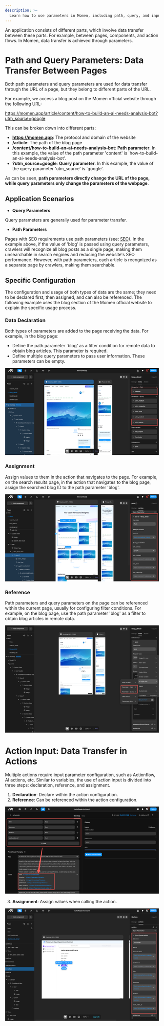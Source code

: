 ```yaml
---
description: >-
  Learn how to use parameters in Momen, including path, query, and input parameters.
---
```


An application consists of different parts, which involve data transfer between these parts. For example, between pages, components, and action flows. In Momen, data transfer is achieved through parameters.

# Path and Query Parameters: Data Transfer Between Pages

Both path parameters and query parameters are used for data transfer through the URL of a page, but they belong to different parts of the URL.

For example, we access a blog post on the Momen official website through the following URL:

<https://momen.app/article/content/how-to-build-an-ai-needs-analysis-bot?utm_source=google>

This can be broken down into different parts:

* **https://momen.app**: The protocol and domain of the website
* **/article**: The path of the blog page
* **/content/how-to-build-an-ai-needs-analysis-bot**: **Path parameter**. In this example, the value of the path parameter 'content' is 'how-to-build-an-ai-needs-analysis-bot'.
* **?utm_source=google**: **Query parameter**. In this example, the value of the query parameter 'utm_source' is 'google'.

As can be seen, **path parameters directly change the URL of the page, while query parameters only change the parameters of the webpage.**

## Application Scenarios

* **Query Parameters**

Query parameters are generally used for parameter transfer.

* **Path Parameters**

Pages with SEO requirements use path parameters (see: [SEO](https://docs.momen.app/release-and-growth/seo)). In the example above, if the value of 'blog' is passed using query parameters, crawlers will recognize all blog posts as a single page, making them unsearchable in search engines and reducing the website's SEO performance. However, with path parameters, each article is recognized as a separate page by crawlers, making them searchable.

## Specific Configuration

The configuration and usage of both types of data are the same; they need to be declared first, then assigned, and can also be referenced. The following example uses the blog section of the Momen official website to explain the specific usage process.

### Data Declaration

Both types of parameters are added to the page receiving the data. For example, in the blog page:
* Define the path parameter 'blog' as a filter condition for remote data to obtain blog articles. This parameter is required.
* Define multiple query parameters to pass user information. These parameters can be empty.

![](<../.gitbook/assets/data/data_parameter0.png>)

### Assignment

Assign values to them in the action that navigates to the page. For example, on the search results page, in the action that navigates to the blog page, assign the searched blog ID to the path parameter 'blog'.

![](<../.gitbook/assets/data/data_parameter1.png>)

### Reference

Path parameters and query parameters on the page can be referenced within the current page, usually for configuring filter conditions. For example, on the blog page, use the path parameter 'blog' as a filter to obtain blog articles in remote data.

![](<../.gitbook/assets/data/data_parameter2.png>)

# Action Input: Data Transfer in Actions

Multiple actions require input parameter configuration, such as Actionflow, AI actions, etc. Similar to variables, the use of action input is divided into three steps: declaration, reference, and assignment.

1. **Declaration**: Declare within the action configuration.
2. **Reference**: Can be referenced within the action configuration.

![](<../.gitbook/assets/data/data_parameter3.png>)

3. **Assignment**: Assign values when calling the action.

![](<../.gitbook/assets/data/data_parameter4.png>)
